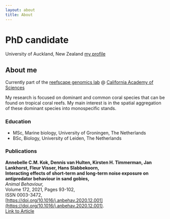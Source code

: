 ```yaml
---
layout: about
title: About
---
```

# PhD candidate
University of Auckland, New Zealand
[my profile](https://profiles.auckland.ac.nz/dvan216/about)

## About me
Currently part of the [reefscape genomics lab](https://www.reefscapegenomics.com) @ [California Academy of Sciences](https://www.calacademy.org/)

My research is focused on dominant and common coral species that can be found on tropical coral reefs. My main interest is in the spatial aggregation of these dominant species into monospecific stands. 

### Education
- MSc, Marine biology, University of Groningen, The Netherlands
- BSc, Biology, University of Leiden, The Netherlands

### Publications
**Annebelle C.M. Kok, Dennis van Hulten, Kirsten H. Timmerman, Jan Lankhorst, Fleur Visser, Hans Slabbekoorn,**  
**Interacting effects of short-term and long-term noise exposure on antipredator behaviour in sand gobies,**  
*Animal Behaviour,*  
Volume 172, 2021, Pages 93-102,  
ISSN 0003-3472,  
[https://doi.org/10.1016/j.anbehav.2020.12.001](https://doi.org/10.1016/j.anbehav.2020.12.001).  
[Link to Article](https://www.sciencedirect.com/science/article/pii/S0003347220303523)
